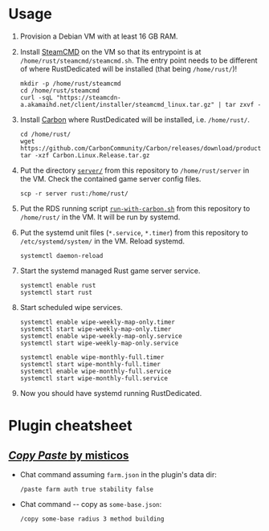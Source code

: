 # Usage

1. Provision a Debian VM with at least 16 GB RAM.

2. Install [SteamCMD](https://developer.valvesoftware.com/wiki/SteamCMD#Manually)
   on the VM so that its entrypoint is at `/home/rust/steamcmd/steamcmd.sh`. The
   entry point needs to be different of where RustDedicated will be installed
   (that being `/home/rust/`)!

   ```
   mkdir -p /home/rust/steamcmd
   cd /home/rust/steamcmd
   curl -sqL "https://steamcdn-a.akamaihd.net/client/installer/steamcmd_linux.tar.gz" | tar zxvf -
   ```

3. Install [Carbon](https://carbonmod.gg/) where RustDedicated will be installed, i.e. `/home/rust/`.

   ```
   cd /home/rust/
   wget https://github.com/CarbonCommunity/Carbon/releases/download/production_build/Carbon.Linux.Release.tar.gz
   tar -xzf Carbon.Linux.Release.tar.gz
   ```

4. Put the directory [`server/`](./server/) from this repository to
   `/home/rust/server` in the VM. Check the contained game server config files.

   ```
   scp -r server rust:/home/rust/
   ```

5. Put the RDS running script [`run-with-carbon.sh`](./run-with-carbon.sh) from
   this repository to `/home/rust/` in the VM. It will be run by systemd.

6. Put the systemd unit files (`*.service`, `*.timer`) from this repository to
   `/etc/systemd/system/` in the VM. Reload systemd.

   ```
   systemctl daemon-reload
   ```

7. Start the systemd managed Rust game server service.

   ```
   systemctl enable rust
   systemctl start rust
   ```

8. Start scheduled wipe services.

   ```
   systemctl enable wipe-weekly-map-only.timer
   systemctl start wipe-weekly-map-only.timer
   systemctl enable wipe-weekly-map-only.service
   systemctl start wipe-weekly-map-only.service
   ```

   ```
   systemctl enable wipe-monthly-full.timer
   systemctl start wipe-monthly-full.timer
   systemctl enable wipe-monthly-full.service
   systemctl start wipe-monthly-full.service
   ```

9. Now you should have systemd running RustDedicated.

# Plugin cheatsheet

## [_Copy Paste_ by misticos](https://umod.org/plugins/copy-paste)

- Chat command assuming `farm.json` in the plugin's data dir:

  ```
  /paste farm auth true stability false
  ```

- Chat command -- copy as `some-base.json`:

  ```
  /copy some-base radius 3 method building
  ```
